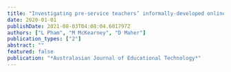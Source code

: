 ```yaml
---
title: "Investigating pre-service teachers’ informally-developed online professional learning networks"
date: 2020-01-01
publishDate: 2021-08-03T04:08:04.601797Z
authors: ["L Pham", "M McKearney", "D Maher"]
publication_types: ["2"]
abstract: ""
featured: false
publication: "*Australasian Journal of Educational Technology*"
---
```


